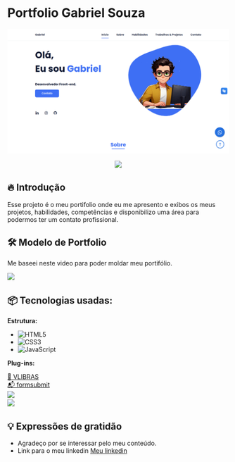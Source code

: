 # Portfolio Gabriel Souza

![Logo do projeto](https://github.com/GbrlSouza/Portfolio-Gabriel-Souza/blob/main/assets/img/img%20projeto%20portifolio.png)

<div align="center" style="display: inline_block">
<a href="https://gbrlsouza.github.io/Portfolio-Gabriel-Souza/" target="_blank"><img src="https://img.shields.io/badge/website-000000?style=for-the-badge&logo=About.me&logoColor=white"/></a>
</div>

## 🔥 Introdução

Esse projeto é o meu portifolio onde eu me apresento e exibos os meus projetos, habilidades, competências e disponibilizo uma área para podermos ter um contato profissional.

## 🛠️ Modelo de Portfolio

Me baseei neste video para poder moldar meu portifólio.

<div style="display: inline_block">
<a href="https://www.youtube.com/watch?v=AKNvTxWOdKw" target="_blank"><img src="https://img.shields.io/badge/YouTube-%23FF0000.svg?style=for-the-badge&logo=YouTube&logoColor=white"/></a>
</div>

## 📦 Tecnologias usadas:

**Estrutura:**
* ![HTML5](https://img.shields.io/badge/HTML5-E34F26?style=for-the-badge&logo=html5&logoColor=white)&nbsp;
* ![CSS3](https://img.shields.io/badge/CSS3-1572B6?style=for-the-badge&logo=css3&logoColor=white)&nbsp;
* ![JavaScript](https://img.shields.io/badge/JavaScript-323330?style=for-the-badge&logo=javascript&logoColor=F7DF1E)&nbsp;

**Plug-ins:**
<div style="display: inline_block">
<a href="https://www.gov.br/governodigital/pt-br/vlibras" target="_blank"><span>🤟 VLIBRAS</span></a><br>
<a href="https://formsubmit.co/" target="_blank"><span>📬 formsubmit</span></a><br>
<a href="https://www.google.com/recaptcha/admin/create" target="_blank"><img src="https://img.shields.io/badge/google-4285F4?style=for-the-badge&logo=google&logoColor=white"/></a><br>
<a href="https://codepen.io/savian/pen/pVLejm" target="_blank"><img src="https://img.shields.io/badge/WhatsApp-25D366?style=for-the-badge&logo=whatsapp&logoColor=white"/></a>
</div>

## 💡 Expressões de gratidão

* Agradeço por se interessar pelo meu conteúdo.
* Link para o meu linkedin [Meu linkedin](https://www.linkedin.com/in/gabriel-costa-de-souza-066486230/)
